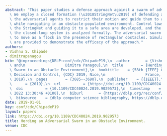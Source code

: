 ```yaml
---
abstract: "This paper studies a defense approach against a swarm of adversarial agents.\
  \ We employ a closed formation (\u2018StringNet\u2019) of defending agents around\
  \ the adversarial agents to restrict their motion and guide them to a safe area\
  \ while navigating in an obstacle-populated environment. Control laws for forming\
  \ the StringNet and guiding it to a safe area are developed, and the stability of\
  \ the closed-loop system is analyzed formally. The adversarial swarm is assumed\
  \ to move as a flock in the presence of rectangular obstacles. Simulation results\
  \ are provided to demonstrate the efficacy of the approach."
authors:
- Vishnu S. Chipade
- dimitrapanagou
bib: "@inproceedings{DBLP:conf/cdc/ChipadeP19,\n  author       = {Vishnu S. Chipade\
  \ and\n                  Dimitra Panagou},\n  title        = {Herding an Adversarial\
  \ Swarm in an Obstacle Environment},\n  booktitle    = {58th {IEEE} Conference on\
  \ Decision and Control, {CDC} 2019, Nice,\n                  France, December 11-13,\
  \ 2019},\n  pages        = {3685--3690},\n  publisher    = {{IEEE}},\n  year   \
  \      = {2019},\n  url          = {https://doi.org/10.1109/CDC40024.2019.9029573},\n\
  \  doi          = {10.1109/CDC40024.2019.9029573},\n  timestamp    = {Fri, 04 Mar\
  \ 2022 13:30:46 +0100},\n  biburl       = {https://dblp.org/rec/conf/cdc/ChipadeP19.bib},\n\
  \  bibsource    = {dblp computer science bibliography, https://dblp.org}\n}"
date: 2019-01-01
key: conf/cdc/ChipadeP19
layout: papers
link: https://doi.org/10.1109/CDC40024.2019.9029573
title: Herding an Adversarial Swarm in an Obstacle Environment.
venue: CDC
---
```

